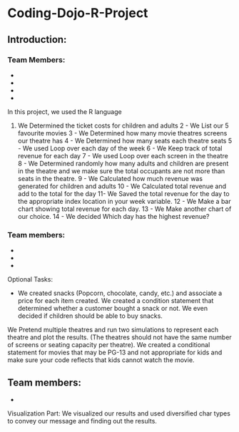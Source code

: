 # Coding-Dojo-R-Project

## Introduction:
### Team Members:
-
-
-
-

In this project, we used the R language
1. We Determined the ticket costs for children and adults
2 -  We List our 5 favourite movies
3 - We Determined how many movie theatres screens our theatre has
4 - We Determined how many seats each theatre seats
5 - We used Loop over each day of the week
6 -  We Keep track of total revenue for each day
7 - We used Loop over each screen in the theatre
8 - We Determined randomly how many adults and children are present in the theatre and we make sure the total occupants are not more than seats in the theatre.
9 - We Calculated how much revenue was generated for children and adults
10 - We Calculated total revenue and add to the total for the day
11- We  Saved the total revenue for the day to the appropriate index location in your week variable.
12 - We Make a bar chart showing total revenue for each day.
13 - We Make another chart of our choice.
14 - We decided Which day has the highest revenue?
### Team members:
-
-
-

Optional Tasks:
- We created snacks (Popcorn, chocolate, candy, etc.) and associate a price for each item created. We created a condition statement that determined whether a customer bought a snack or not. We even decided if children should be able to buy snacks.

We Pretend multiple theatres and run two simulations to represent each theatre and plot the results. (The theatres should not have the same number of screens or seating capacity per theatre).
We created a conditional statement for movies that may be PG-13 and not appropriate for kids and make sure your code reflects that kids cannot watch the movie.

Team members:
-
-

Visualization Part:
We visualized our results and used diversified char types to convey our message and finding out the results.


